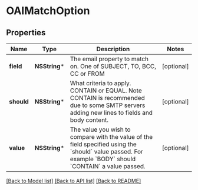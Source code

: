 # OAIMatchOption

## Properties
Name | Type | Description | Notes
------------ | ------------- | ------------- | -------------
**field** | **NSString*** | The email property to match on. One of SUBJECT, TO, BCC, CC or FROM | [optional] 
**should** | **NSString*** | What criteria to apply. CONTAIN or EQUAL. Note CONTAIN is recommended due to some SMTP servers adding new lines to fields and body content. | [optional] 
**value** | **NSString*** | The value you wish to compare with the value of the field specified using the &#x60;should&#x60; value passed. For example &#x60;BODY&#x60; should &#x60;CONTAIN&#x60; a value passed. | [optional] 

[[Back to Model list]](../README#documentation-for-models) [[Back to API list]](../README#documentation-for-api-endpoints) [[Back to README]](../README)



